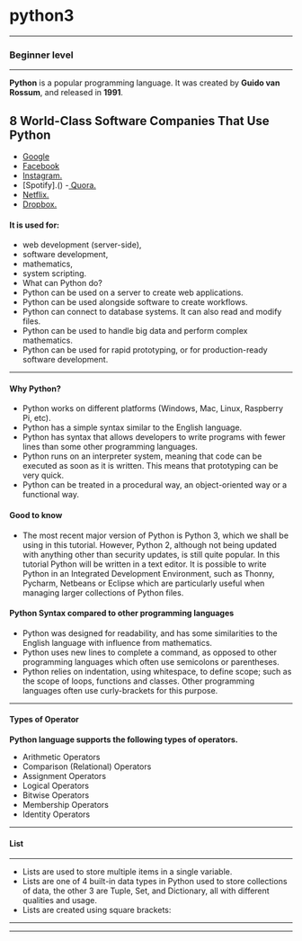 # python3
___________________________________
### Beginner level
___________________________________

**Python** is a popular programming language. It was created by **Guido van Rossum**, and released in **1991**.
## 8 World-Class Software Companies That Use Python

- [Google](https://www.google.com/)
- [Facebook]()
- [Instagram.]()
- [Spotify].()
-[ Quora.]()
- [Netflix.]()
- [Dropbox.]()

#### It is used for:

- web development (server-side),
- software development,
- mathematics,
- system scripting.
- What can Python do?
- Python can be used on a server to create web applications.
- Python can be used alongside software to create workflows.
- Python can connect to database systems. It can also read and modify files.
- Python can be used to handle big data and perform complex mathematics.
- Python can be used for rapid prototyping, or for production-ready software development.
____________________________________

#### Why Python?
- Python works on different platforms (Windows, Mac, Linux, Raspberry Pi, etc).
- Python has a simple syntax similar to the English language.
- Python has syntax that allows developers to write programs with fewer lines than some other programming languages.
- Python runs on an interpreter system, meaning that code can be executed as soon as it is written. This means that prototyping can be very quick.
- Python can be treated in a procedural way, an object-oriented way or a functional way.
 #### Good to know
- The most recent major version of Python is Python 3, which we shall be using in this tutorial. However, Python 2, although not being updated with anything other than security updates, is still quite popular.
 In this tutorial Python will be written in a text editor. It is possible to write Python in an Integrated Development Environment, such as Thonny, Pycharm, Netbeans or Eclipse which are particularly useful when managing larger collections of Python files.
#### Python Syntax compared to other programming languages
- Python was designed for readability, and has some similarities to the English language with influence from mathematics.
- Python uses new lines to complete a command, as opposed to other programming languages which often use semicolons or parentheses.
- Python relies on indentation, using whitespace, to define scope; such as the scope of loops, functions and classes. Other programming languages often use curly-brackets for this purpose.
----------------------------------------------

#### Types of Operator
**Python language supports the following types of operators.**

 - Arithmetic Operators
 - Comparison (Relational) Operators
 - Assignment Operators
 - Logical Operators
 - Bitwise Operators
 - Membership Operators
 - Identity Operators
-------------------- 
#### List
-------------
- Lists are used to store multiple items in a single variable.
- Lists are one of 4 built-in data types in Python used to store collections of data, the other 3 are Tuple, Set, and Dictionary, all with different qualities and usage.
- Lists are created using square brackets:
-------------------------
----------------------
